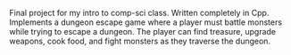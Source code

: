Final project for my intro to comp-sci class. Written completely in Cpp. Implements a dungeon escape game where a player must battle monsters while trying to escape a dungeon. The player can find treasure, upgrade weapons, cook food, and fight monsters as they traverse the dungeon. 
